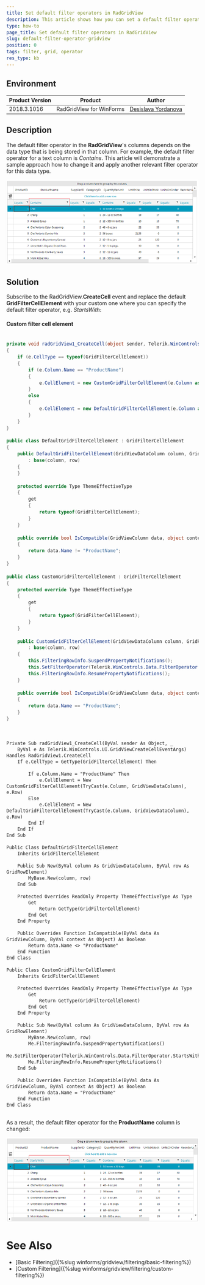 ```yaml
---
title: Set default filter operators in RadGridView
description: This article shows how you can set a default filter operator for certain column in RadGridView.
type: how-to
page_title: Set default filter operators in RadGridView
slug: default-filter-operator-gridview
position: 0
tags: filter, grid, operator
res_type: kb
---
```


## Environment
 
|Product Version|Product|Author|
|----|----|----|
|2018.3.1016|RadGridView for WinForms|[Desislava Yordanova](https://www.telerik.com/blogs/author/desislava-yordanova)|
 

## Description

The default filter operator in the **RadGridView**'s columns depends on the data type that is being stored in that column. For example, the default filter operator for a text column is *Contains*. This article will demonstrate a sample approach how to change it and apply another relevant filter operator for this data type.

![set-default-filter-operators-in-gridview 001](images/set-default-filter-operators-in-gridview001.png)

## Solution 

Subscribe to the RadGridView.**CreateCell** event and replace the default **GridFilterCellElement** with your custom one where you can specify the default filter operator, e.g. *StartsWith*:

#### Custom filter cell element

````C#

private void radGridView1_CreateCell(object sender, Telerik.WinControls.UI.GridViewCreateCellEventArgs e)
{
    if (e.CellType == typeof(GridFilterCellElement))
    {
        if (e.Column.Name == "ProductName")
        {
            e.CellElement = new CustomGridFilterCellElement(e.Column as GridViewDataColumn, e.Row);
        }
        else
        {
            e.CellElement = new DefaultGridFilterCellElement(e.Column as GridViewDataColumn, e.Row);
        }
    }
}

public class DefaultGridFilterCellElement : GridFilterCellElement
{
    public DefaultGridFilterCellElement(GridViewDataColumn column, GridRowElement row)
        : base(column, row)
    {
    }

    protected override Type ThemeEffectiveType
    {
        get
        {
            return typeof(GridFilterCellElement);
        }
    }

    public override bool IsCompatible(GridViewColumn data, object context)
    {
        return data.Name != "ProductName";
    }
}

public class CustomGridFilterCellElement : GridFilterCellElement
{
    protected override Type ThemeEffectiveType
    {
        get
        {
            return typeof(GridFilterCellElement);
        }
    }

    public CustomGridFilterCellElement(GridViewDataColumn column, GridRowElement row)
        : base(column, row)
    {
        this.FilteringRowInfo.SuspendPropertyNotifications();
        this.SetFilterOperator(Telerik.WinControls.Data.FilterOperator.StartsWith);
        this.FilteringRowInfo.ResumePropertyNotifications();
    }

    public override bool IsCompatible(GridViewColumn data, object context)
    {
        return data.Name == "ProductName";
    }
}
    

````
````VB.NET

Private Sub radGridView1_CreateCell(ByVal sender As Object, _
    ByVal e As Telerik.WinControls.UI.GridViewCreateCellEventArgs) Handles RadGridView1.CreateCell
    If e.CellType = GetType(GridFilterCellElement) Then

        If e.Column.Name = "ProductName" Then
            e.CellElement = New CustomGridFilterCellElement(TryCast(e.Column, GridViewDataColumn), e.Row)
        Else
            e.CellElement = New DefaultGridFilterCellElement(TryCast(e.Column, GridViewDataColumn), e.Row)
        End If
    End If
End Sub

Public Class DefaultGridFilterCellElement
    Inherits GridFilterCellElement

    Public Sub New(ByVal column As GridViewDataColumn, ByVal row As GridRowElement)
        MyBase.New(column, row)
    End Sub

    Protected Overrides ReadOnly Property ThemeEffectiveType As Type
        Get
            Return GetType(GridFilterCellElement)
        End Get
    End Property

    Public Overrides Function IsCompatible(ByVal data As GridViewColumn, ByVal context As Object) As Boolean
        Return data.Name <> "ProductName"
    End Function
End Class

Public Class CustomGridFilterCellElement
    Inherits GridFilterCellElement

    Protected Overrides ReadOnly Property ThemeEffectiveType As Type
        Get
            Return GetType(GridFilterCellElement)
        End Get
    End Property

    Public Sub New(ByVal column As GridViewDataColumn, ByVal row As GridRowElement)
        MyBase.New(column, row)
        Me.FilteringRowInfo.SuspendPropertyNotifications()
        Me.SetFilterOperator(Telerik.WinControls.Data.FilterOperator.StartsWith)
        Me.FilteringRowInfo.ResumePropertyNotifications()
    End Sub

    Public Overrides Function IsCompatible(ByVal data As GridViewColumn, ByVal context As Object) As Boolean
        Return data.Name = "ProductName"
    End Function
End Class
    

````

As a result, the default filter operator for the **ProductName** column is changed:

![set-default-filter-operators-in-gridview 002](images/set-default-filter-operators-in-gridview002.png)

# See Also

* [Basic Filtering]({%slug winforms/gridview/filtering/basic-filtering%})
* [Custom Filtering]({%slug winforms/gridview/filtering/custom-filtering%}) 

